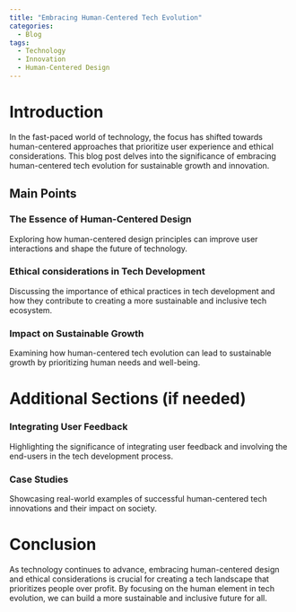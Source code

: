 ```yaml
---
title: "Embracing Human-Centered Tech Evolution"
categories:
  - Blog
tags:
  - Technology
  - Innovation
  - Human-Centered Design
---
```


# Introduction
In the fast-paced world of technology, the focus has shifted towards human-centered approaches that prioritize user experience and ethical considerations. This blog post delves into the significance of embracing human-centered tech evolution for sustainable growth and innovation.

## Main Points
### The Essence of Human-Centered Design
Exploring how human-centered design principles can improve user interactions and shape the future of technology.

### Ethical considerations in Tech Development
Discussing the importance of ethical practices in tech development and how they contribute to creating a more sustainable and inclusive tech ecosystem.

### Impact on Sustainable Growth
Examining how human-centered tech evolution can lead to sustainable growth by prioritizing human needs and well-being.

# Additional Sections (if needed)
### Integrating User Feedback
Highlighting the significance of integrating user feedback and involving the end-users in the tech development process.

### Case Studies
Showcasing real-world examples of successful human-centered tech innovations and their impact on society.

# Conclusion
As technology continues to advance, embracing human-centered design and ethical considerations is crucial for creating a tech landscape that prioritizes people over profit. By focusing on the human element in tech evolution, we can build a more sustainable and inclusive future for all.